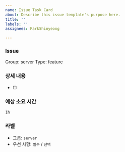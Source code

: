 ```yaml
---
name: Issue Task Card
about: Describe this issue template's purpose here.
title: ''
labels: ''
assignees: ParkShinyeong

---
```


### Issue
Group: server
Type: feature 

### 상세 내용
- [ ] 


### 예상 소요 시간
`1h`

### 라벨
- 그룹: `server`
- 우선 사항: `필수` / `선택`
